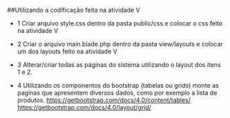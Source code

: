##Utilizando a codificação feita na atividade V

- 1 Criar arquivo style.css dentro da pasta public/css e colocar o css feito na atividade  V


- 2 Criar o arquivo main.blade.php dentro da pasta view/layouts e colocar um dos layouts feito na atividade V


- 3 Alterar/criar todas as páginas  do sistema utilizando o layout dos itens 1 e 2.


- 4 Utilizando os componentos  do bootstrap (tabelas ou grids) monte as paginas que apresentem diversos dados, como por exemplo a lista de produtos.
https://getbootstrap.com/docs/4.0/content/tables/
https://getbootstrap.com/docs/4.0/layout/grid/